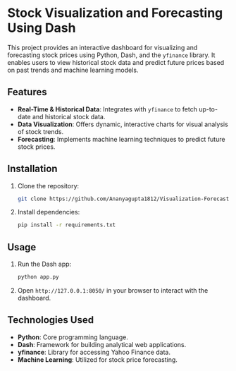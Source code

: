 # Stock Visualization and Forecasting Using Dash

This project provides an interactive dashboard for visualizing and forecasting stock prices using Python, Dash, and the `yfinance` library. It enables users to view historical stock data and predict future prices based on past trends and machine learning models.

## Features

- **Real-Time & Historical Data**: Integrates with `yfinance` to fetch up-to-date and historical stock data.
- **Data Visualization**: Offers dynamic, interactive charts for visual analysis of stock trends.
- **Forecasting**: Implements machine learning techniques to predict future stock prices.

## Installation

1. Clone the repository:
   ```bash
   git clone https://github.com/Ananyagupta1812/Visualization-Forecasting-stocks-using-Dash-.git
   ```
2. Install dependencies:
   ```bash
   pip install -r requirements.txt
   ```

## Usage

1. Run the Dash app:
   ```bash
   python app.py
   ```
2. Open `http://127.0.0.1:8050/` in your browser to interact with the dashboard.

## Technologies Used

- **Python**: Core programming language.
- **Dash**: Framework for building analytical web applications.
- **yfinance**: Library for accessing Yahoo Finance data.
- **Machine Learning**: Utilized for stock price forecasting.
